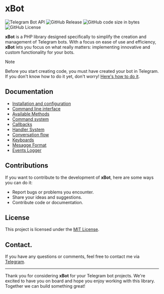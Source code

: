 # xBot

![Telegram Bot API](https://img.shields.io/badge/Telegram%20Bot%20API-9.1-blue?style=flat-square)
![GitHub Release](https://img.shields.io/github/v/release/al3x5dev/xbot?include_prereleases&style=flat-square&color=blue)
![GitHub code size in bytes](https://img.shields.io/github/languages/code-size/al3x5dev/http?style=flat-square)
![GitHub License](https://img.shields.io/github/license/al3x5dev/xbot?style=flat-square)

**xBot** is a PHP library designed specifically to simplify the creation and management of Telegram bots. With a focus on ease of use and efficiency, **xBot** lets you focus on what really matters: implementing innovative and custom functionality for your bots.

> [!NOTE]
> Before you start creating code, you must have created your bot in Telegram.
> If you don't know how to do it yet, don't worry! [Here's how to do it](https://telegra.ph/Instrucciones-para-crear-y-configurar-un-bot-en-BotFather-03-18).


## Documentation

- [Installation and configuration](https://github.com/al3x5dev/xbot/blob/main/docs/install.md)
- [Command line interface](https://github.com/al3x5dev/xbot/blob/main/docs/cli.md)
- [Available Methods](https://github.com/al3x5dev/xbot/blob/main/docs/methods.md)
- [Command system](https://github.com/al3x5dev/xbot/blob/main/docs/commands.md)
- [Callbacks](https://github.com/al3x5dev/xbot/blob/main/docs/callbacks.md)
- [Handler System](https://github.com/al3x5dev/xbot/blob/main/docs/handlers.md)
- [Conversation flow](https://github.com/al3x5dev/xbot/blob/main/docs/conversation.md)
- [Keyboards](https://github.com/al3x5dev/xbot/blob/main/docs/keyboards.md)
- [Mesagge Format](https://github.com/al3x5dev/xbot/blob/main/docs/format.md)
- [Events Logger](https://github.com/al3x5dev/xbot/blob/main/docs/logger.md)


## Contributions

If you want to contribute to the development of **xBot**, here are some ways you can do it:

- Report bugs or problems you encounter.
- Share your ideas and suggestions.
- Contribute code or documentation.


## License
This project is licensed under the [MIT License](https://github.com/al3x5dev/xbot/blob/main/LICENSE).

## Contact.
If you have any questions or comments, feel free to contact me via [Telegram](http://t.me/al3x5dev).

---

Thank you for considering **xBot** for your Telegram bot projects. We're excited to have you on board and hope you enjoy working with this library. Together we can build something great!